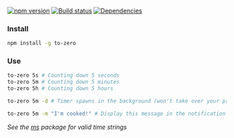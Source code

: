 [![npm version](https://badge.fury.io/js/to-zero.svg)](https://badge.fury.io/js/to-zero)
[![Build status](https://travis-ci.org/gswalden/to-zero.svg?branch=master)](https://travis-ci.org/gswalden/to-zero)
[![Dependencies](https://david-dm.org/gswalden/to-zero.svg)](https://david-dm.org/gswalden/to-zero)

### Install

```sh
npm install -g to-zero
```

### Use

```sh
to-zero 5s # Counting down 5 seconds
to-zero 5m # Counting down 5 minutes
to-zero 5h # Counting down 5 hours

to-zero 5m -d # Timer spawns in the background (won't take over your prompt)

to-zero 5m -m "I'm cooked!" # Display this message in the notification
```

*See the [ms](https://github.com/rauchg/ms.js) package for valid time strings*
